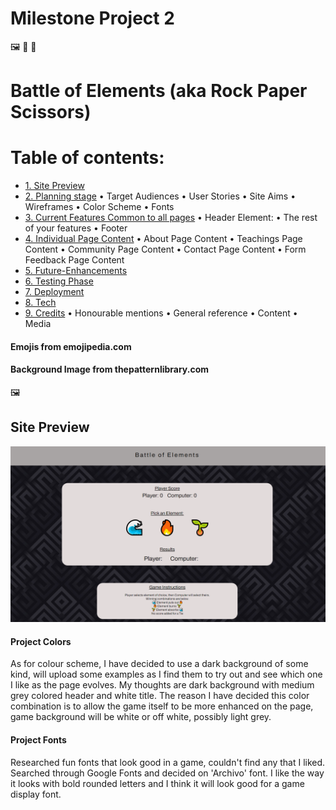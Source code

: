 # Milestone Project 2

🖼️ 🎤 🎯 

# Battle of Elements (aka Rock Paper Scissors)

# Table of contents:

* [1. Site Preview](#site-preview)
* [2. Planning stage](#planning-stage)
   • Target Audiences
   • User Stories
   • Site Aims
   • Wireframes
   • Color Scheme
   • Fonts
* [3. Current Features Common to all pages](#current-features)
   • Header Element:
   • The rest of your features
   • Footer
* [4. Individual Page Content](#page-content)
   • About Page Content
   • Teachings Page Content
   • Community Page Content
   • Contact Page Content
   • Form Feedback Page Content
* [5. Future-Enhancements](#future-enhancements)
* [6. Testing Phase](#future-enhancements)
* [7. Deployment](#future-enhancements)
* [8. Tech](#future-enhancements)
* [9. Credits](#future-enhancements)
   • Honourable mentions
   • General reference
   • Content
   • Media
#### Emojis from emojipedia.com
#### Background Image from thepatternlibrary.com

🖼️
## Site Preview

![Website Preview](image/display.PNG)

#### Project Colors
As for colour scheme, I have decided to use a dark background of some kind, will upload some examples as I find them to try out and see which one I like as the page evolves. My thoughts are dark background with medium grey colored header and white title. The reason I have decided this color combination is to allow the game itself to be more enhanced on the page, game background will be white or off white, possibly light grey. 

#### Project Fonts
Researched fun fonts that look good in a game, couldn't find any that I liked. Searched through Google Fonts and decided on 'Archivo' font. I like the way it looks with bold rounded letters and I think it will look good for a game display font.
